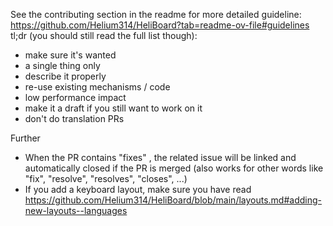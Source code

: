 See the contributing section in the readme for more detailed guideline: https://github.com/Helium314/HeliBoard?tab=readme-ov-file#guidelines
tl;dr (you should still read the full list though):
* make sure it's wanted
* a single thing only
* describe it properly
* re-use existing mechanisms / code
* low performance impact
* make it a draft if you still want to work on it
* don't do translation PRs

Further
* When the PR contains "fixes" <issue number>, the related issue will be linked and automatically closed if the PR is merged (also works for other words like "fix", "resolve", "resolves", "closes", ...)
* If you add a keyboard layout, make sure you have read https://github.com/Helium314/HeliBoard/blob/main/layouts.md#adding-new-layouts--languages

